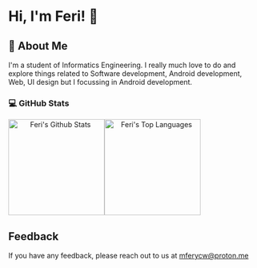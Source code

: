 # Hi, I'm Feri! 👋

## 🚀 About Me
I'm a student of Informatics Engineering. I really much love to do and explore things related to Software development, Android development, Web, UI design but I focussing in Android development.

### 💻 GitHub Stats
<div style="display: flex;"; align="center">
  <img alt="Feri's Github Stats" src="https://denvercoder1-github-readme-stats.vercel.app/api/?username=candzon&show_icons=true&count_private=true&theme=dark&hide_border=true&bg_color=151515&title_color=f2f2f2&icon_color=79fe96" style="height: 192px;">
  <img alt="Feri's Top Languages" src="https://github-readme-stats.vercel.app/api/top-langs/?username=candzon&langs_count=8&count_private=true&layout=compact&theme=dark&hide_border=true&hide=Jupyter%20notebook,less&bg_color=151515&title_color=f2f2f2&icon_color=79fe96" style="height: 192px;">
</div>

## Feedback

If you have any feedback, please reach out to us at mferycw@proton.me











